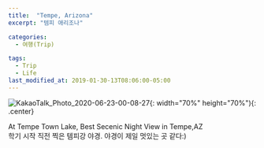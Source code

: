 ```yaml
---
title:  "Tempe, Arizona"
excerpt: "템피 애리조나"

categories:
  - 여행(Trip)

tags:
  - Trip
  - Life
last_modified_at: 2019-01-30-13T08:06:00-05:00
---
```


![KakaoTalk_Photo_2020-06-23-00-08-27](https://user-images.githubusercontent.com/43649503/85304168-66e54280-b4e6-11ea-93ac-722afbeaf45e.jpeg){: width="70%" height="70%"){: .center}

<div style="text-align: left">At Tempe Town Lake, Best Secenic Night View in Tempe,AZ</div>

<div style="text-align: left">학기 시작 직전 찍은 템피강 야경. 야경이 제일 멋있는 곳 같다:)</div>
